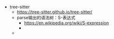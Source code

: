- tree-sitter
	- https://tree-sitter.github.io/tree-sitter/
	- parse输出的语法树：S-表达式
		- https://en.wikipedia.org/wiki/S-expression
		-
	-
